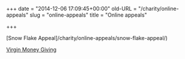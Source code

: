+++
date = "2014-12-06 17:09:45+00:00"
old-URL = "/charity/online-appeals"
slug = "online-appeals"
title = "Online appeals"

+++

[Snow Flake Appeal]/charity/online-appeals/snow-flake-appeal/)

[Virgin Money Giving](http://uk.virginmoneygiving.com/charity-web/charity/finalCharityHomepage.action?charityId=1005733)
